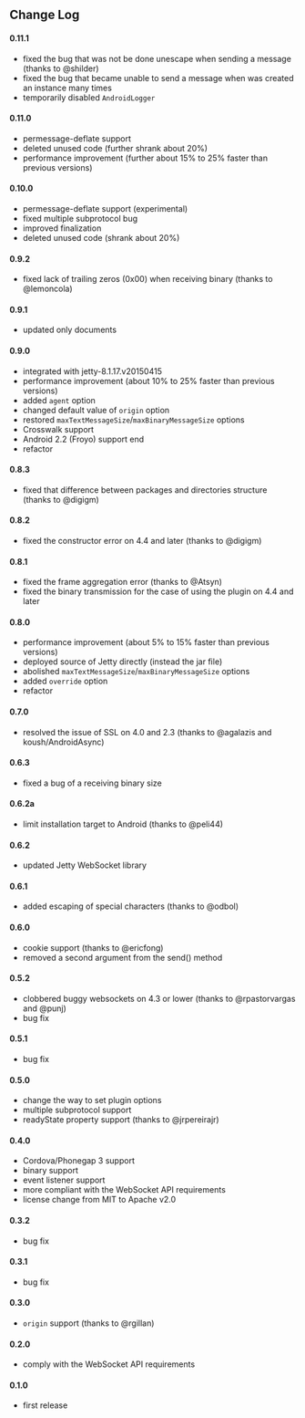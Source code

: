 ## Change Log
#### 0.11.1
* fixed the bug that was not be done unescape when sending a message (thanks to @shilder)  
* fixed the bug that became unable to send a message when was created an instance many times  
* temporarily disabled `AndroidLogger`  

#### 0.11.0
* permessage-deflate support  
* deleted unused code (further shrank about 20%)  
* performance improvement (further about 15% to 25% faster than previous versions)  

#### 0.10.0
* permessage-deflate support (experimental)  
* fixed multiple subprotocol bug  
* improved finalization  
* deleted unused code (shrank about 20%)  

#### 0.9.2
* fixed lack of trailing zeros (0x00) when receiving binary (thanks to @lemoncola)  

#### 0.9.1
* updated only documents  

#### 0.9.0
* integrated with jetty-8.1.17.v20150415  
* performance improvement (about 10% to 25% faster than previous versions)  
* added `agent` option  
* changed default value of `origin` option  
* restored `maxTextMessageSize`/`maxBinaryMessageSize` options  
* Crosswalk support  
* Android 2.2 (Froyo) support end  
* refactor  

#### 0.8.3
* fixed that difference between packages and directories structure (thanks to @digigm)  

#### 0.8.2
* fixed the constructor error on 4.4 and later (thanks to @digigm)  

#### 0.8.1
* fixed the frame aggregation error (thanks to @Atsyn)  
* fixed the binary transmission for the case of using the plugin on 4.4 and later  

#### 0.8.0
* performance improvement (about 5% to 15% faster than previous versions)  
* deployed source of Jetty directly (instead the jar file)  
* abolished `maxTextMessageSize`/`maxBinaryMessageSize` options  
* added `override` option  
* refactor  

#### 0.7.0
* resolved the issue of SSL on 4.0 and 2.3 (thanks to @agalazis and koush/AndroidAsync)  

#### 0.6.3
* fixed a bug of a receiving binary size  

#### 0.6.2a
* limit installation target to Android (thanks to @peli44)  

#### 0.6.2
* updated Jetty WebSocket library  

#### 0.6.1
* added escaping of special characters (thanks to @odbol)  

#### 0.6.0
* cookie support (thanks to @ericfong)  
* removed a second argument from the send() method  

#### 0.5.2
* clobbered buggy websockets on 4.3 or lower (thanks to @rpastorvargas and @punj)  
* bug fix  

#### 0.5.1
* bug fix  

#### 0.5.0
* change the way to set plugin options  
* multiple subprotocol support  
* readyState property support (thanks to @jrpereirajr)  

#### 0.4.0
* Cordova/Phonegap 3 support  
* binary support  
* event listener support  
* more compliant with the WebSocket API requirements  
* license change from MIT to Apache v2.0  

#### 0.3.2
* bug fix  

#### 0.3.1
* bug fix  

#### 0.3.0
* `origin` support (thanks to @rgillan)  

#### 0.2.0
* comply with the WebSocket API requirements  

#### 0.1.0
* first release  
